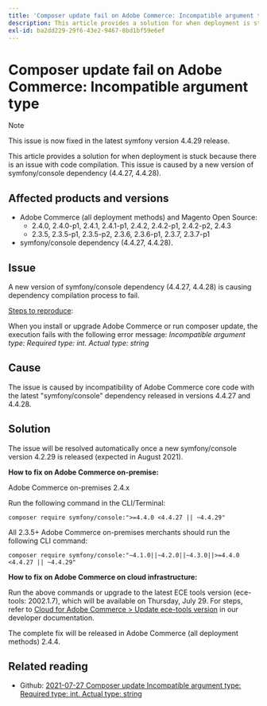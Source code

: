 ```yaml
---
title: 'Composer update fail on Adobe Commerce: Incompatible argument type'
description: This article provides a solution for when deployment is stuck because there is an issue with code compilation. This issue is caused by a new version of symfony/console dependency (4.4.27, 4.4.28).
exl-id: ba2dd229-29f6-43e2-9467-8bd1bf59e6ef
---
```

# Composer update fail on Adobe Commerce: Incompatible argument type

>[!NOTE]
>
>This issue is now fixed in the latest symfony version 4.4.29 release.

This article provides a solution for when deployment is stuck because there is an issue with code compilation. This issue is caused by a new version of symfony/console dependency (4.4.27, 4.4.28).

## Affected products and versions

* Adobe Commerce (all deployment methods) and Magento Open Source:
    * 2.4.0, 2.4.0-p1, 2.4.1, 2.4.1-p1, 2.4.2, 2.4.2-p1, 2.4.2-p2, 2.4.3
    * 2.3.5, 2.3.5-p1, 2.3.5-p2, 2.3.6, 2.3.6-p1, 2.3.7, 2.3.7-p1
* symfony/console dependency (4.4.27, 4.4.28).

## Issue

A new version of symfony/console dependency (4.4.27, 4.4.28) is causing dependency compilation process to fail.

<u>Steps to reproduce</u>:

When you install or upgrade Adobe Commerce or run composer update, the execution fails with the following error message:
*Incompatible argument type: Required type: int. Actual type: string*

## Cause

The issue is caused by incompatibility of Adobe Commerce core code with the latest "symfony/console" dependency released in versions 4.4.27 and 4.4.28.

## Solution

The issue will be resolved automatically once a new symfony/console version 4.2.29 is released (expected in August 2021).

**How to fix on Adobe Commerce on-premise:**

Adobe Commerce on-premises 2.4.x

Run the following command in the CLI/Terminal:

``composer require symfony/console:">=4.4.0 <4.4.27 || ~4.4.29"``

All 2.3.5+ Adobe Commerce on-premises merchants should run the following CLI command:

``composer require symfony/console:"~4.1.0||~4.2.0||~4.3.0||>=4.4.0 <4.4.27 || ~4.4.29"``

**How to fix on Adobe Commerce on cloud infrastructure:**

Run the above commands or upgrade to the latest ECE tools version (ece-tools: 2002.1.7), which will be available on Thursday, July 29. For steps, refer to [Cloud for Adobe Commerce > Update ece-tools version](https://devdocs.magento.com/cloud/project/ece-tools-update.html) in our developer documentation.

The complete fix will be released in Adobe Commerce (all deployment methods) 2.4.4.

## Related reading

* Github: [2021-07-27 Composer update Incompatible argument type: Required type: int. Actual type: string](https://github.com/magento/magento2/issues/33595)
